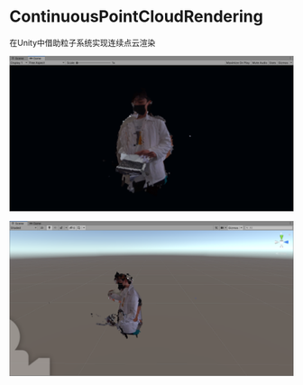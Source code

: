 # ContinuousPointCloudRendering
在Unity中借助粒子系统实现连续点云渲染

![pic1](https://raw.githubusercontent.com/aCleverFish/ContinuousPointCloudRendering/main/pic/pic1.png)



![pic2](https://raw.githubusercontent.com/aCleverFish/ContinuousPointCloudRendering/main/pic/pic2.png)
